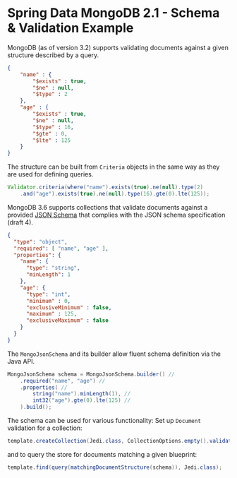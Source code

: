 # Spring Data MongoDB 2.1 - Schema & Validation Example

MongoDB (as of version 3.2) supports validating documents against a given structure described by a query. 

```json
{
    "name" : {
        "$exists" : true,
        "$ne" : null,
        "$type" : 2
    },
    "age" : {
        "$exists" : true,
        "$ne" : null,
        "$type" : 16,
        "$gte" : 0,
        "$lte" : 125
    }
}
```

The structure can be built from `Criteria` objects in the same way as they are used for defining queries.

```java
Validator.criteria(where("name").exists(true).ne(null).type(2)
	.and("age").exists(true).ne(null).type(16).gte(0).lte(125));
```

MongoDB 3.6 supports collections that validate documents against a provided [JSON Schema](https://docs.mongodb.com/manual/core/schema-validation/#json-schema) that
complies with the JSON schema specification (draft 4).

```json
{
  "type": "object",
  "required": [ "name", "age" ],
  "properties": {
    "name": {
      "type": "string",
      "minLength": 1
    },
    "age": {
      "type": "int",
      "minimum" : 0,
      "exclusiveMinimum" : false,
      "maximum" : 125,
      "exclusiveMaximum" : false
    }
  }
}
```
The `MongoJsonSchema` and its builder allow fluent schema definition via the Java API.

```java
MongoJsonSchema schema = MongoJsonSchema.builder() //
    .required("name", "age") //
    .properties( //
        string("name").minLength(1), //
        int32("age").gte(0).lte(125) //
    ).build();
```

The schema can be used for various functionality: Set up `Document` validation for a collection:

```java
template.createCollection(Jedi.class, CollectionOptions.empty().validator(Validator.schema(schema)));
```

and to query the store for documents matching a given blueprint:

```java
template.find(query(matchingDocumentStructure(schema)), Jedi.class);
```
